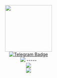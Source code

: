 <div id="header" align="center">
  <img src="https://media2.giphy.com/media/3kPDmoWdBpQPNhCnUG/giphy.gif?cid=ecf05e47s0pqlpkdpk7ud807xknuvmsiuxikthh5xgjyqtk2&rid=giphy.gif&ct=s" width="150"/>
  <div id="badges">
  <a href="https://t.me/niko13teen">
    <img src="https://img.shields.io/badge/Telegram-black?style=for-the-badge&logo=telegram&logoColor=white" alt="Telegram Badge"/>
  </a>
</div>
  <img src="https://komarev.com/ghpvc/?username=niko13teen&style=flat-square&color=red">
  -----
  <div>
    <a href="https://git.io/streak-stats"><img src="http://github-readme-streak-stats.herokuapp.com?user=niko13teen&theme=github-dark&hide_border=true&locale=ru&date_format=%5BY.%5Dn.j"/></a>
  </div>
  <div>
    <a href="https://github.com/anuraghazra/github-readme-stats"><img src="https://github-readme-stats.vercel.app/api/top-langs/?username=niko13teen&layout=compact&theme=chartreuse-dark">
    </div>
</div>
